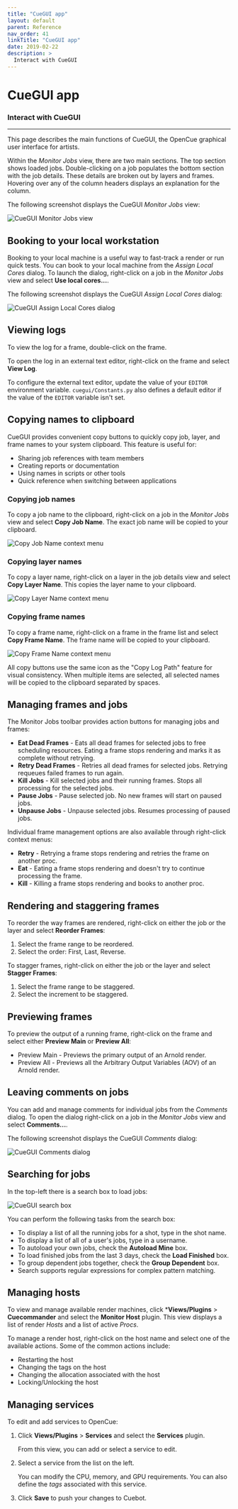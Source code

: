 ```yaml
---
title: "CueGUI app"
layout: default
parent: Reference
nav_order: 41
linkTitle: "CueGUI app"
date: 2019-02-22
description: >
  Interact with CueGUI
---
```


# CueGUI app

### Interact with CueGUI

---

This page describes the main functions of CueGUI, the OpenCue graphical user
interface for artists.

Within the *Monitor Jobs* view, there are two main sections. The top section
shows loaded jobs. Double-clicking on a job populates the bottom section with
the job details. These details are broken out by layers and frames. Hovering
over any of the column headers displays an explanation for the column.

The following screenshot displays the CueGUI *Monitor Jobs* view:

![CueGUI Monitor Jobs view](/assets/images/cuegui_monitor_jobs.png)

## Booking to your local workstation

Booking to your local machine is a useful way to fast-track a render or run
quick tests. You can book to your local machine from the *Assign Local Cores*
dialog. To launch the dialog, right-click on a job in the *Monitor Jobs* view
and select **Use local cores...**.

The following screenshot displays the CueGUI *Assign Local Cores* dialog:

![CueGUI Assign Local Cores dialog](/assets/images/cuegui_use_local.png)

## Viewing logs

To view the log for a frame, double-click on the frame.

To open the log in an external text editor, right-click on the frame and select
**View Log**.

To configure the external text editor, update the value of your `EDITOR`
environment variable. `cuegui/Constants.py` also defines a default editor if the
value of the `EDITOR` variable isn't set.

## Copying names to clipboard

CueGUI provides convenient copy buttons to quickly copy job, layer, and frame names to your system clipboard. This feature is useful for:

- Sharing job references with team members
- Creating reports or documentation
- Using names in scripts or other tools
- Quick reference when switching between applications

### Copying job names

To copy a job name to the clipboard, right-click on a job in the *Monitor Jobs* view and select **Copy Job Name**. The exact job name will be copied to your clipboard.

![Copy Job Name context menu](/assets/images/cuegui/cuetopia/cuegui_copy_job_name.png)

### Copying layer names

To copy a layer name, right-click on a layer in the job details view and select **Copy Layer Name**. This copies the layer name to your clipboard.

![Copy Layer Name context menu](/assets/images/cuegui/cuetopia/cuegui_copy_layer_name.png)

### Copying frame names

To copy a frame name, right-click on a frame in the frame list and select **Copy Frame Name**. The frame name will be copied to your clipboard.

![Copy Frame Name context menu](/assets/images/cuegui/cuetopia/cuegui_copy_frame_name.png)

All copy buttons use the same icon as the "Copy Log Path" feature for visual consistency. When multiple items are selected, all selected names will be copied to the clipboard separated by spaces.

## Managing frames and jobs

The Monitor Jobs toolbar provides action buttons for managing jobs and frames:

*   **Eat Dead Frames** - Eats all dead frames for selected jobs to free scheduling resources. Eating a frame stops rendering and marks it as complete without retrying.
*   **Retry Dead Frames** - Retries all dead frames for selected jobs. Retrying requeues failed frames to run again.
*   **Kill Jobs** - Kill selected jobs and their running frames. Stops all processing for the selected jobs.
*   **Pause Jobs** - Pause selected job. No new frames will start on paused jobs.
*   **Unpause Jobs** - Unpause selected jobs. Resumes processing of paused jobs.

Individual frame management options are also available through right-click context menus:

*   **Retry** - Retrying a frame stops rendering and retries the frame on another proc.
*   **Eat** - Eating a frame stops rendering and doesn't try to continue processing the frame.
*   **Kill** - Killing a frame stops rendering and books to another proc.

## Rendering and staggering frames

To reorder the way frames are rendered, right-click on either the job or the
layer and select **Reorder Frames**:

1.  Select the frame range to be reordered.
1.  Select the order: First, Last, Reverse.

To stagger frames, right-click on either the job or the layer and select
**Stagger Frames**:

1.  Select the frame range to be staggered.
1.  Select the increment to be staggered.

## Previewing frames

To preview the output of a running frame, right-click on the frame and select
either **Preview Main** or **Preview All**:

*   Preview Main - Previews the primary output of an Arnold render.
*   Preview All - Previews all the Arbitrary Output Variables (AOV) of an Arnold
    render.

## Leaving comments on jobs

You can add and manage comments for individual jobs from the *Comments* dialog.
To open the dialog right-click on a job in the *Monitor Jobs* view and select
**Comments...**.

The following screenshot displays the CueGUI *Comments* dialog:

![CueGUI Comments dialog](/assets/images/cuegui_comments.png)

## Searching for jobs

In the top-left there is a search box to load jobs:

![CueGUI search box](/assets/images/cuegui_search.png)

You can perform the following tasks from the search box:

*   To display a list of all the running jobs for a shot, type in the shot name.
*   To display a list of all of a user's jobs, type in a username.
*   To autoload your own jobs, check the **Autoload Mine** box.
*   To load finished jobs from the last 3 days, check the **Load Finished** box.
*   To group dependent jobs together, check the **Group Dependent** box.
*   Search supports regular expressions for complex pattern matching.

## Managing hosts

To view and manage available render machines, click ***Views/Plugins** >
**Cuecommander** and select the **Monitor Host** plugin. This view displays a
list of render *Hosts* and a list of active *Procs*.

To manage a render host, right-click on the host name and select one of the
available actions. Some of the common actions include:

*   Restarting the host
*   Changing the tags on the host
*   Changing the allocation associated with the host
*   Locking/Unlocking the host

## Managing services

To edit and add services to OpenCue:

1.  Click **Views/Plugins** > **Services** and select the **Services** plugin.

    From this view, you can add or select a service to edit.

1.  Select a service from the list on the left.

    You can modify the CPU, memory, and GPU requirements. You can also define
    the *tags* associated with this service.

1.  Click **Save** to push your changes to Cuebot.
